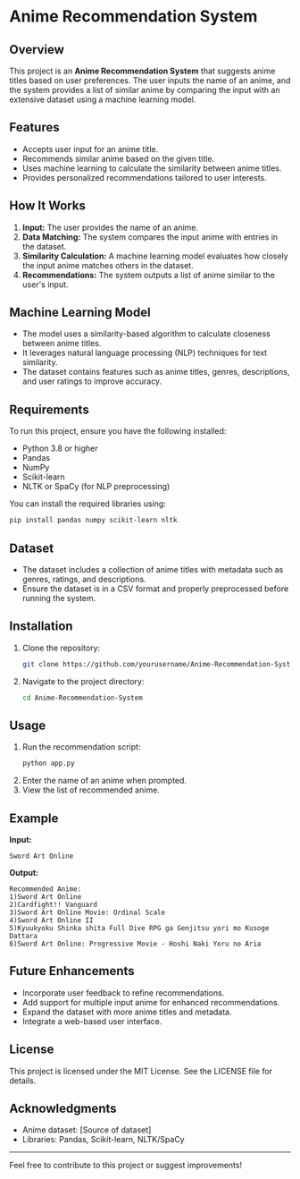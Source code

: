 # Anime Recommendation System

## Overview

This project is an **Anime Recommendation System** that suggests anime titles based on user preferences. The user inputs the name of an anime, and the system provides a list of similar anime by comparing the input with an extensive dataset using a machine learning model.

## Features

- Accepts user input for an anime title.
- Recommends similar anime based on the given title.
- Uses machine learning to calculate the similarity between anime titles.
- Provides personalized recommendations tailored to user interests.

## How It Works

1. **Input:** The user provides the name of an anime.
2. **Data Matching:** The system compares the input anime with entries in the dataset.
3. **Similarity Calculation:** A machine learning model evaluates how closely the input anime matches others in the dataset.
4. **Recommendations:** The system outputs a list of anime similar to the user's input.

## Machine Learning Model

- The model uses a similarity-based algorithm to calculate closeness between anime titles.
- It leverages natural language processing (NLP) techniques for text similarity.
- The dataset contains features such as anime titles, genres, descriptions, and user ratings to improve accuracy.

## Requirements

To run this project, ensure you have the following installed:

- Python 3.8 or higher
- Pandas
- NumPy
- Scikit-learn
- NLTK or SpaCy (for NLP preprocessing)

You can install the required libraries using:

```bash
pip install pandas numpy scikit-learn nltk
```

## Dataset

- The dataset includes a collection of anime titles with metadata such as genres, ratings, and descriptions.
- Ensure the dataset is in a CSV format and properly preprocessed before running the system.

## Installation

1. Clone the repository:
   ```bash
   git clone https://github.com/yourusername/Anime-Recommendation-System.git
   ```
2. Navigate to the project directory:
   ```bash
   cd Anime-Recommendation-System
   ```


## Usage

1. Run the recommendation script:
   ```bash
   python app.py
   ```
2. Enter the name of an anime when prompted.
3. View the list of recommended anime.

## Example

**Input:**

```
Sword Art Online
```

**Output:**

```
Recommended Anime:
1)Sword Art Online
2)Cardfight!! Vanguard
3)Sword Art Online Movie: Ordinal Scale
4)Sword Art Online II
5)Kyuukyoku Shinka shita Full Dive RPG ga Genjitsu yori mo Kusoge Dattara
6)Sword Art Online: Progressive Movie - Hoshi Naki Yoru no Aria
```

##

## Future Enhancements

- Incorporate user feedback to refine recommendations.
- Add support for multiple input anime for enhanced recommendations.
- Expand the dataset with more anime titles and metadata.
- Integrate a web-based user interface.

## License

This project is licensed under the MIT License. See the LICENSE file for details.

## Acknowledgments

- Anime dataset: [Source of dataset]
- Libraries: Pandas, Scikit-learn, NLTK/SpaCy

---

Feel free to contribute to this project or suggest improvements!

